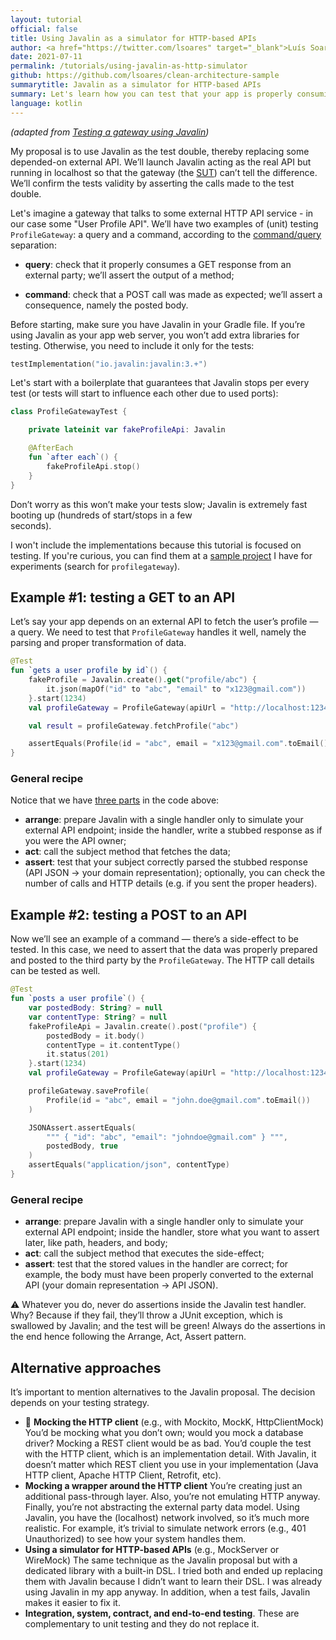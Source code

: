 ```yaml
---
layout: tutorial
official: false 
title: Using Javalin as a simulator for HTTP-based APIs
author: <a href="https://twitter.com/lsoares" target="_blank">Luís Soares</a>
date: 2021-07-11 
permalink: /tutorials/using-javalin-as-http-simulator
github: https://github.com/lsoares/clean-architecture-sample
summarytitle: Javalin as a simulator for HTTP-based APIs
summary: Let's learn how you can test that your app is properly consuming an external REST API making use of Javalin as a simulator of HTTP APIs that your app depends upon. 
language: kotlin
---
```


_(adapted
from [Testing a gateway using Javalin](https://medium.com/@lsoares/unit-testing-a-gateway-with-javalin-24e3b7e88ef2))_

My proposal is to use Javalin as the test double, thereby replacing some depended-on external API. We’ll launch Javalin
acting as the real API but running in localhost so that the gateway
(the [SUT](https://en.wikipedia.org/wiki/System_under_test)) can’t tell the difference. We’ll confirm the tests validity
by asserting the calls made to the test double.

Let's imagine a gateway that talks to some external HTTP API service - in our case some "User Profile API". We’ll have
two examples of (unit) testing `ProfileGateway`: a query and a command, according to the
[command/query](https://martinfowler.com/bliki/CommandQuerySeparation.html) separation:

- **query**: check that it properly consumes a GET response from an external party; we’ll assert the output of a method;

- **command**: check that a POST call was made as expected; we’ll assert a consequence, namely the posted body.

Before starting, make sure you have Javalin in your Gradle file. If you’re using Javalin as your app web server, you
won’t add extra libraries for testing. Otherwise, you need to include it only for the tests:

```kotlin
testImplementation("io.javalin:javalin:3.+")
```

Let's start with a boilerplate that guarantees that Javalin stops per every test (or tests will start to influence each
other due to used ports):

```kotlin
class ProfileGatewayTest {

    private lateinit var fakeProfileApi: Javalin

    @AfterEach
    fun `after each`() {
        fakeProfileApi.stop()
    }
}
```

Don’t worry as this won’t make your tests slow; Javalin is extremely fast booting up (hundreds of start/stops in a few \
seconds).

I won't include the implementations because this tutorial is focused on testing. If you're curious, you can find them at
a [sample project](https://github.com/lsoares/clean-architecture-sample) I have for experiments (search
for `profilegateway`).

## Example #1: testing a GET to an API

Let’s say your app depends on an external API to fetch the user’s profile — a query. We need to test
that `ProfileGateway` handles it well, namely the parsing and proper transformation of data.

```kotlin
@Test
fun `gets a user profile by id`() {
    fakeProfile = Javalin.create().get("profile/abc") {
        it.json(mapOf("id" to "abc", "email" to "x123@gmail.com"))
    }.start(1234)
    val profileGateway = ProfileGateway(apiUrl = "http://localhost:1234")

    val result = profileGateway.fetchProfile("abc")

    assertEquals(Profile(id = "abc", email = "x123@gmail.com".toEmail()), result)
}
```

### General recipe

Notice that we have [three parts](http://wiki.c2.com/?ArrangeActAssert) in the code above:

- **arrange**: prepare Javalin with a single handler only to simulate your external API endpoint; inside the handler,
  write a stubbed response as if you were the API owner;
- **act**: call the subject method that fetches the data;
- **assert**: test that your subject correctly parsed the stubbed response (API JSON → your domain representation);
  optionally, you can check the number of calls and HTTP details (e.g. if you sent the proper headers).

## Example #2: testing a POST to an API

Now we’ll see an example of a command — there’s a side-effect to be tested. In this case, we need to assert that the
data was properly prepared and posted to the third party by the `ProfileGateway`. The HTTP call details can be tested as
well.

```kotlin
@Test
fun `posts a user profile`() {
    var postedBody: String? = null
    var contentType: String? = null
    fakeProfileApi = Javalin.create().post("profile") {
        postedBody = it.body()
        contentType = it.contentType()
        it.status(201)
    }.start(1234)
    val profileGateway = ProfileGateway(apiUrl = "http://localhost:1234")

    profileGateway.saveProfile(
        Profile(id = "abc", email = "john.doe@gmail.com".toEmail())
    )

    JSONAssert.assertEquals(
        """ { "id": "abc", "email": "johndoe@gmail.com" } """,
        postedBody, true
    )
    assertEquals("application/json", contentType)
}
```

### General recipe

- **arrange**: prepare Javalin with a single handler only to simulate your external API endpoint; inside the handler,
  store what you want to assert later, like path, headers, and body;
- **act**: call the subject method that executes the side-effect;
- **assert**: test that the stored values in the handler are correct; for example, the body must have been properly
  converted to the external API (your domain representation → API JSON).

⚠️ Whatever you do, never do assertions inside the Javalin test handler. Why? Because if they fail, they’ll throw a
JUnit exception, which is swallowed by Javalin; and the test will be green! Always do the assertions in the end hence
following the Arrange, Act, Assert pattern.

## Alternative approaches

It’s important to mention alternatives to the Javalin proposal. The decision depends on your testing strategy.

- 🛑 **Mocking the HTTP client** (e.g., with Mockito, MockK, HttpClientMock)
  You’d be mocking what you don’t own; would you mock a database driver? Mocking a REST client would be as bad. You’d
  couple the test with the HTTP client, which is an implementation detail. With Javalin, it doesn’t matter which REST
  client you use in your implementation (Java HTTP client, Apache HTTP Client, Retrofit, etc).
- **Mocking a wrapper around the HTTP client**
  You’re creating just an additional pass-through layer. Also, you’re not emulating HTTP anyway. Finally, you’re not
  abstracting the external party data model. Using Javalin, you have the (localhost) network involved, so it’s much more
  realistic. For example, it’s trivial to simulate network errors (e.g., 401 Unauthorized) to see how your system
  handles them.
- **Using a simulator for HTTP-based APIs** (e.g., MockServer or WireMock)
  The same technique as the Javalin proposal but with a dedicated library with a built-in DSL. I tried both and ended up
  replacing them with Javalin because I didn’t want to learn their DSL. I was already using Javalin in my app anyway. In
  addition, when a test fails, Javalin makes it easier to fix it.
- **Integration, system, contract, and end-to-end testing**. These are complementary to unit testing and they do not
  replace it.